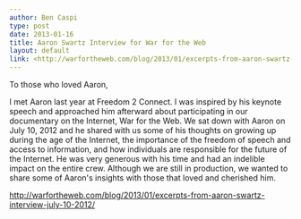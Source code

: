 ```yaml
---
author: Ben Caspi
type: post
date: 2013-01-16
title: Aaron Swartz Interview for War for the Web
layout: default
link: <http://warfortheweb.com/blog/2013/01/excerpts-from-aaron-swartz-interview-july-10-2012/>
---
```


To those who loved Aaron,

I met Aaron last year at Freedom 2 Connect. I was inspired by his keynote speech and approached him afterward about participating in our documentary on the Internet, War for the Web. We sat down with Aaron on July 10, 2012 and he shared with us some of his thoughts on growing up during the age of the Internet, the importance of the freedom of speech and access to information, and how individuals are responsible for the future of the Internet. He was very generous with his time and had an indelible impact on the entire crew. Although we are still in production, we wanted to share some of Aaron's insights with those that loved and cherished him. 

http://warfortheweb.com/blog/2013/01/excerpts-from-aaron-swartz-interview-july-10-2012/